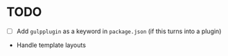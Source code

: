 # TODO
- [ ] Add `gulpplugin` as a keyword in `package.json` (if this turns into a plugin)
- Handle template layouts
